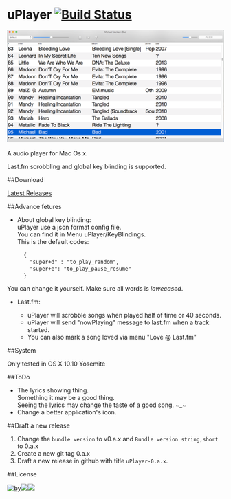 
# uPlayer [![Build Status](https://travis-ci.org/uPlayer/uPlayer.svg?branch=master)](https://travis-ci.org/uPlayer/uPlayer)

![uPlayer](res/uPlayer.png)

A audio player for Mac Os x.  



Last.fm scrobbling and global key blinding is supported.

##Download  

[Latest Releases](https://github.com/uPlayer/uPlayer/releases/latest)  

##Advance fetures  

* About global key blinding:  
uPlayer use a json format config file.  
You can find it in Menu uPlayer/KeyBlindings.  
This is the default codes:  

		{
		  "super+d" : "to_play_random",
	      "super+e": "to_play_pause_resume"
		}

You can change it yourself. Make sure all words is *lowecased*.

* Last.fm:  
	 
	 * uPlayer will scrobble songs when played half of time or 40 seconds.  
	 * uPlayer will send "nowPlaying" message to last.fm when a track started.
	 * You can also mark a song loved via menu "Love @ Last.fm"

##System  

Only tested in OS X 10.10 Yosemite  


##ToDo

* The lyrics showing thing.  
	 Something it may be a good thing.  
   Seeing the lyrics may change the taste of a good song. ~_~  
* Change a better application's icon.


##Draft a new release 

1. Change the `bundle version` to v0.a.x and `Bundle version string,short` to 0.a.x
2. Create a new git tag  0.a.x
2. Draft a new release in github with title `uPlayer-0.a.x`.



##License  

[![by](https://creativecommons.org/images/deed/by.png)![](https://creativecommons.org/images/deed/nc.png)![](https://creativecommons.org/images/deed/sa.png)](http://creativecommons.org/licenses/by-nc-sa/3.0)

  




